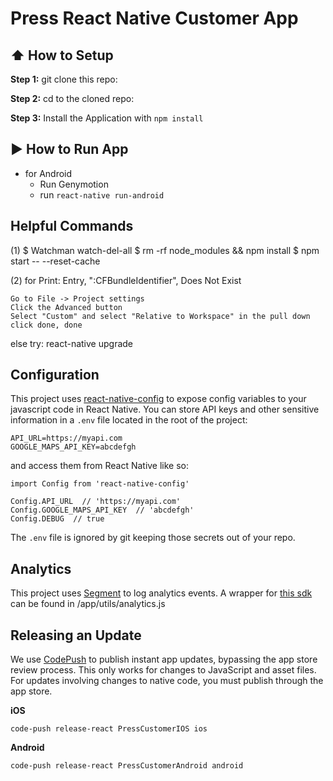 #  Press React Native Customer App

## :arrow_up: How to Setup

**Step 1:** git clone this repo:

**Step 2:** cd to the cloned repo:

**Step 3:** Install the Application with `npm install`


## :arrow_forward: How to Run App

  * for Android
    * Run Genymotion
    * run `react-native run-android`

## Helpful Commands

(1) $ Watchman watch-del-all
    $ rm -rf node_modules && npm install
    $ npm start -- --reset-cache

(2) 
	for Print: Entry, ":CFBundleIdentifier", Does Not Exist

	Go to File -> Project settings
	Click the Advanced button
	Select "Custom" and select "Relative to Workspace" in the pull down
	click done, done

  else try: react-native upgrade

## Configuration

This project uses [react-native-config](https://github.com/luggit/react-native-config) to expose config variables to your javascript code in React Native. You can store API keys
and other sensitive information in a `.env` file located in the root of the project:

```
API_URL=https://myapi.com
GOOGLE_MAPS_API_KEY=abcdefgh
```

and access them from React Native like so:

```
import Config from 'react-native-config'

Config.API_URL  // 'https://myapi.com'
Config.GOOGLE_MAPS_API_KEY  // 'abcdefgh'
Config.DEBUG  // true
```

The `.env` file is ignored by git keeping those secrets out of your repo.

## Analytics

This project uses [Segment](https://segment.com/) to log analytics events. A wrapper for [this sdk](https://github.com/presshq/react-native-analytics) can be found in /app/utils/analytics.js

## Releasing an Update

We use [CodePush](https://microsoft.github.io/code-push/index.html) to publish instant app updates, bypassing the app store review process. This only works for changes to JavaScript and asset files. For updates involving changes to native code, you must publish through the app store.

**iOS**

```
code-push release-react PressCustomerIOS ios
```

**Android**

```
code-push release-react PressCustomerAndroid android
```
